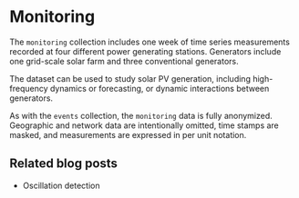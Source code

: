 
# Monitoring

The `monitoring` collection includes one week of time series measurements recorded at four different power generating stations. Generators include one grid-scale solar farm and three conventional generators.

The dataset can be used to study solar PV generation, including high-frequency dynamics or forecasting, or dynamic interactions between generators.

As with the `events` collection, the `monitoring` data is fully anonymized. Geographic and network data are intentionally omitted, time stamps are masked, and measurements are expressed in per unit notation.

## Related blog posts

- Oscillation detection